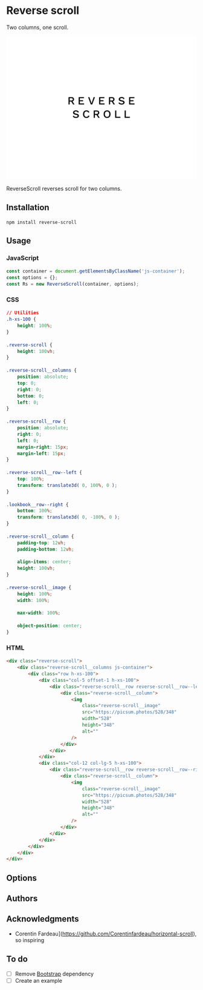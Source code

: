 # Reverse scroll

Two columns, one scroll.

![Reverse scroll](screenshot.jpg)

ReverseScroll reverses scroll for two columns.

## Installation

```
npm install reverse-scroll
```

## Usage

### JavaScript

```javascript
const container = document.getElementsByClassName('js-container');
const options = {};
const Rs = new ReverseScroll(container, options);
```

### CSS

```css
// Utilities
.h-xs-100 {
	height: 100%;
}

.reverse-scroll {
	height: 100vh;
}

.reverse-scroll__columns {
	position: absolute;
	top: 0;
	right: 0;
	bottom: 0;
	left: 0;
}

.reverse-scroll__row {
	position: absolute;
	right: 0;
	left: 0;
	margin-right: 15px;
	margin-left: 15px;
}

.reverse-scroll__row--left {
	top: 100%;
	transform: translate3d( 0, 100%, 0 );
}

.lookbook__row--right {
	bottom: 100%;
	transform: translate3d( 0, -100%, 0 );
}

.reverse-scroll__column {
	padding-top: 12vh;
	padding-bottom: 12vh;

	align-items: center;
	height: 100vh;
}

.reverse-scroll__image {
	height: 100%;
	width: 100%;

	max-width: 100%;

	object-position: center;
}
```

### HTML

```html
<div class="reverse-scroll">
	<div class="reverse-scroll__columns js-container">
		<div class="row h-xs-100">
			<div class="col-5 offset-1 h-xs-100">
				<div class="reverse-scroll__row reverse-scroll__row--left js-row-left">
					<div class="reverse-scroll__column">
						<img
							class="reverse-scroll__image"
							src="https://picsum.photos/528/348"
							width="528"
							height="348"
							alt=""
						/>
					</div>
				</div>
			</div>
			<div class="col-12 col-lg-5 h-xs-100">
				<div class="reverse-scroll__row reverse-scroll__row--right js-row-right">
					<div class="reverse-scroll__column">
						<img
							class="reverse-scroll__image"
							src="https://picsum.photos/528/348"
							width="528"
							height="348"
							alt=""
						/>
					</div>
				</div>
			</div>
		</div>
	</div>
</div>
```

## Options

## Authors

## Acknowledgments

- Corentin Fardeau](https://github.com/Corentinfardeau/horizontal-scroll), so inspiring

## To do

- [ ] Remove [Bootstrap](https://getbootstrap.com/) dependency
- [ ] Create an example
